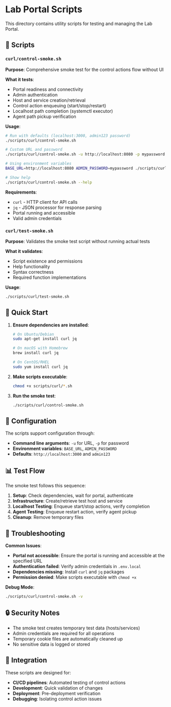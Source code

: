# Lab Portal Scripts

This directory contains utility scripts for testing and managing the Lab Portal.

## 📁 Scripts

### `curl/control-smoke.sh`

**Purpose**: Comprehensive smoke test for the control actions flow without UI

**What it tests**:
- Portal readiness and connectivity
- Admin authentication
- Host and service creation/retrieval
- Control action enqueuing (start/stop/restart)
- Localhost path completion (systemctl executor)
- Agent path pickup verification

**Usage**:
```bash
# Run with defaults (localhost:3000, admin123 password)
./scripts/curl/control-smoke.sh

# Custom URL and password
./scripts/curl/control-smoke.sh -u http://localhost:8080 -p mypassword

# Using environment variables
BASE_URL=http://localhost:8080 ADMIN_PASSWORD=mypassword ./scripts/curl/control-smoke.sh

# Show help
./scripts/curl/control-smoke.sh --help
```

**Requirements**:
- `curl` - HTTP client for API calls
- `jq` - JSON processor for response parsing
- Portal running and accessible
- Valid admin credentials

### `curl/test-smoke.sh`

**Purpose**: Validates the smoke test script without running actual tests

**What it validates**:
- Script existence and permissions
- Help functionality
- Syntax correctness
- Required function implementations

**Usage**:
```bash
./scripts/curl/test-smoke.sh
```

## 🚀 Quick Start

1. **Ensure dependencies are installed**:
   ```bash
   # On Ubuntu/Debian
   sudo apt-get install curl jq
   
   # On macOS with Homebrew
   brew install curl jq
   
   # On CentOS/RHEL
   sudo yum install curl jq
   ```

2. **Make scripts executable**:
   ```bash
   chmod +x scripts/curl/*.sh
   ```

3. **Run the smoke test**:
   ```bash
   ./scripts/curl/control-smoke.sh
   ```

## 🔧 Configuration

The scripts support configuration through:

- **Command line arguments**: `-u` for URL, `-p` for password
- **Environment variables**: `BASE_URL`, `ADMIN_PASSWORD`
- **Defaults**: `http://localhost:3000` and `admin123`

## 📊 Test Flow

The smoke test follows this sequence:

1. **Setup**: Check dependencies, wait for portal, authenticate
2. **Infrastructure**: Create/retrieve test host and service
3. **Localhost Testing**: Enqueue start/stop actions, verify completion
4. **Agent Testing**: Enqueue restart action, verify agent pickup
5. **Cleanup**: Remove temporary files

## 🐛 Troubleshooting

**Common Issues**:

- **Portal not accessible**: Ensure the portal is running and accessible at the specified URL
- **Authentication failed**: Verify admin credentials in `.env.local`
- **Dependencies missing**: Install `curl` and `jq` packages
- **Permission denied**: Make scripts executable with `chmod +x`

**Debug Mode**:
```bash
./scripts/curl/control-smoke.sh -v
```

## 🔒 Security Notes

- The smoke test creates temporary test data (hosts/services)
- Admin credentials are required for all operations
- Temporary cookie files are automatically cleaned up
- No sensitive data is logged or stored

## 📝 Integration

These scripts are designed for:
- **CI/CD pipelines**: Automated testing of control actions
- **Development**: Quick validation of changes
- **Deployment**: Pre-deployment verification
- **Debugging**: Isolating control action issues

